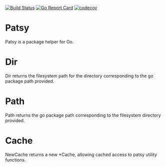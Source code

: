 [![Build Status](https://travis-ci.org/krishnamiriyala/patsy.svg?branch=master)](https://travis-ci.org/krishnamiriyala/patsy) [![Go Report Card](https://goreportcard.com/badge/github.com/krishnamiriyala/patsy)](https://goreportcard.com/report/github.com/krishnamiriyala/patsy) [![codecov](https://codecov.io/gh/krishnamiriyala/patsy/branch/master/graph/badge.svg)](https://codecov.io/gh/krishnamiriyala/patsy)

# Patsy

Patsy is a package helper for Go.

# Dir
Dir returns the filesystem path for the directory corresponding to the go
package path provided.

# Path
Path returns the go package path corresponding to the filesystem directory
provided.

# Cache
NewCache returns a new *Cache, allowing cached access to patsy utility
functions.
